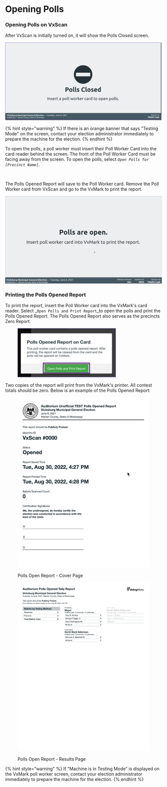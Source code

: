 # Opening Polls

### Opening Polls on VxScan

After VxScan is initially turned on, it will show the Polls Closed screen.

![](<../../.gitbook/assets/image (180).png>)

{% hint style="warning" %}
If there is an orange banner that says "Testing Mode" on the screen, contact your election administrator immediately to prepare the machine for the election.
{% endhint %}

To open the polls, a poll worker must insert their Poll Worker Card into the card reader behind the screen. The front of the Poll Worker Card must be facing away from the screen. To open the polls, select _`Open Polls for [Precinct Name]`_.

<figure><img src="../../.gitbook/assets/image (10).png" alt=""><figcaption></figcaption></figure>

The Polls Opened Report will save to the Poll Worker card.  Remove the Poll Worker card from VxScan and go to the VxMark to print the report.

![](<../../.gitbook/assets/image (104).png>)

### Printing the Polls Opened  Report

To print the report, insert the Poll Worker card into the VxMark's card reader. Select _`Open Polls and Print Report`_to open the polls and print the Polls Opened Report.  The Polls Opened  Report also serves as the precincts Zero Report.

<figure><img src="../../.gitbook/assets/image (73).png" alt=""><figcaption></figcaption></figure>

Two copies of the report will print from the VxMark's printer. All contest totals should be zero. Below is an example of the Polls Opened Report:

<div>

<figure><img src="../../.gitbook/assets/opened polls report page 1 (1).png" alt=""><figcaption><p>Polls Open Report - Cover Page</p></figcaption></figure>

 

<figure><img src="../../.gitbook/assets/opened polls report page 2 (2).png" alt=""><figcaption><p>Polls Open Report - Results Page</p></figcaption></figure>

</div>



{% hint style="warning" %}
If "Machine is in Testing Mode" is displayed on the VxMark poll worker screen, contact your election administrator immediately to prepare the machine for the election.&#x20;
{% endhint %}
